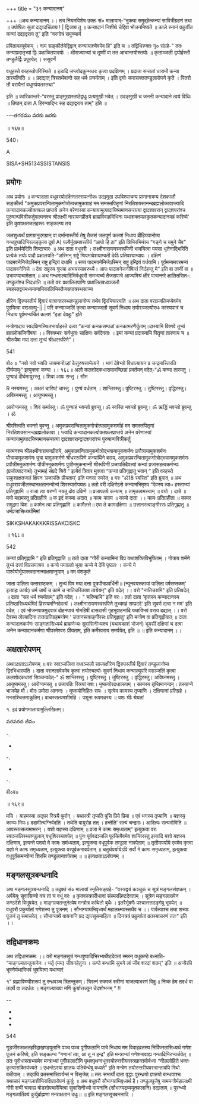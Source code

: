 +++
title = "३९ कन्यादानम्"

+++
॥अथ कन्यादानम् ।। तत्र नियमविशेष उक्तः सं० मालायाम्-“भुक्त्वा समुद्हेत्कन्यां सावित्रीग्रहणं तथा ॥ उपोषितः सुतां दद्यादचिंताय ! | द्विजाय तु ॥ कन्यादानं निशीथे चेद्दिवा भोजनमिष्यते ॥ काले स्नानं प्रकुर्वीत कन्यां दद्याद्वराय तु” इति “वरगोत्रं समुच्चार्य

प्रपितामहपूर्वकम् । नाम सङ्कीर्तयेद्विद्वान् कन्यायाश्चैवमेव हि” इति च ॥ तद्विधिरुक्तः गृ० संग्रहे-" ततः कन्याप्रदातृभ्यां द्विः प्रक्षाळितपादयोः । क्षीराज्याभ्यां च तूष्णीं वा तत आचान्तयोस्तयोः ॥ कृताञ्जली द्वयोर्हस्तौ तण्डुलैर्द्विः प्रपूरयेत् । ससुवर्णे

वधूहस्ते वरहस्तोपरिस्थिते ॥ इडादि जप्त्वोदकुम्भधरः कृत्वा प्रदक्षिणम् । प्रदाता सन्ततां धारामों कन्या तारयत्विति ॥ । प्रदद्यात् त्रिस्तथैवान्ते सह धर्मः प्रचर्यताम् । इति द्वयोः करासक्ततण्डुलारोपणे कृते । पितरौ तौ वरायैनां वधूमर्पयतस्तथा"

इति ॥ कारिकान्तरे-“वरस्तु प्राङ्मुखास्तष्ठेद्वधूः प्रत्यमुखी भवेत् । उदङ्मुखी च जननी कन्यादाने त्वयं विधिः ॥ तिष्ठन् दाता A हिरण्याद्भिः सह दद्याद्वराय ताम्" इति ॥

---తగరము వరకు జరకు

॥ १६७॥

540।

A

SISA+SH5134SSISTANSIS

## प्रयोगः
अथ प्रयोगः ॥ कन्यादाता वधूवरयोदक्षिणतस्सपत्नीकः उदइमुख उपविश्याचम्य प्राणानायम्य देशकालौ सङ्कीर्त्य "अमुकप्रवरान्वितामुकगोत्रोत्पन्नामुकशाहं मम समस्तपितॄणां निरतिशयसानन्दब्रह्मलोकावाप्त्यादि कन्यादानकल्पोक्तफल प्राप्तये अनेन वरेणास्यां कन्यायामुत्पादायिष्यमाणसन्तत्या द्वादशावरान् द्वादशपरांश्च पुरुषान्पवित्रीकर्तुमात्मनश्च श्रीलक्ष्मी नारायणप्रीतये ब्राह्मविवाहविधिना यथाशक्तयलकृतकन्यादानमहं करिष्ये' इति कुशाक्षतजलहस्तः सङ्कल्प्य तत्र

जलशुध्यर्थं प्रागग्रानुदगग्रान् वा दर्भानास्तीर्य तेषु तैजसं जलपूर्ण कलशं निधाय ब्रीहियवानोप्य गन्धपुष्पादिभिरलङ्कृत्य दूर्वा A) पल्वैर्मुखमवस्तीर्य “आपो हि ठा" इति त्रिभिरभिमंत्र्य “गङ्गे च यमुने चैव” इति प्रार्थयेदिति शिष्टाचारः ॥ अथ दाता वधूवरी । लक्ष्मीनारायणस्वरूपिणी भावयित्वा पयसा धृतेनाद्भिरिति प्रत्येकं तयोः पादौ प्रक्षालयति-“अस्मिन् राष्ट्रे श्रियमावेशयाम्यती देवीः प्रतिपश्याम्यापः । दक्षिणं पादमवनेनिजेऽस्मिन् राष्ट्र इन्द्रियं दधामि ॥ सव्यं पादमवनेनिजेऽस्मिन् राष्ट्र इन्द्रियं वर्धयामि। पूर्वमन्यमपरमन्यं पादाववनेनिजे ॥ देवा राष्ट्रस्य गुप्त्या अभयस्यावरुध्यै। आपः पादावनेजनीषिन्तं निर्दहन्तु मे” इति वा तष्णीं वा ॥ उभावप्याचामेताम् ॥ अथ गन्धमाल्यादिभिर्वधूवरौ समभ्यर्च्य तैजसपात्रे आज्यमिश्रं क्षीरं पात्रान्तरे क्षालितसित-: तण्डुलांश्च निदधाति ॥ ततो वरः प्रक्षालितपाणिः प्रक्षालितवध्वञ्जलौ स्वहस्तद्वयमध्यमानामिकालिभिस्तैजसपात्रस्थसाज्य

क्षीरेण द्विरुपस्तीर्य द्विवारं पात्रान्तरस्थतण्डुलानोप्य तथैव द्विरभिघारयति ॥ अथ दाता वराञ्जलिमप्येवमेव पूरयित्वा वराअल्यु-|| | परि कन्याञ्जलिं कृत्वा कन्याञ्जलौ सुवर्ण निधाय तयोरञ्जल्योरधः कांस्यपात्रं च निधाय पूर्वमभ्यर्चितं कलशं “इडा देवहूः" इति

मन्त्रेणादाय स्वदक्षिणस्थितभार्याहस्ते दत्वा “कन्यां कनकसम्पन्नां कनकाभरणैर्युताम्।दास्यामि विष्णवे तुभ्यं ब्रह्मलोकजिगीषया ।। विश्वम्भरः सर्वभूताः साक्षिणः सर्वदेवताः । इमां कन्यां प्रदास्यामि पितॄणां तारणाय च ॥ श्रीरूपैषा मया दत्ता तुभ्यं श्रीधररूपिणे"।

541

बो० ० "नवो नवो भवति जायमानोऽहां केतुरुषसामेत्यने । भागं देवेभ्यो विधात्यायन प्र चन्द्रमास्तिरति दीर्घमायुः” इत्युक्त्वा कन्या ।। १६८॥ अलौ कलशोदकधारामावच्छिन्नां प्रवर्तयन् वदेत्-“ॐ कन्या तारयतु । पुण्याहं दीर्घमायुरस्तु । शिवा आपः सन्तु । सौम

R नस्यमस्तु । अक्षतं चारिष्टं चास्तु । पुण्यं वर्धताम् । शान्तिरस्तु। पुष्टिरस्तु । तुष्टिरस्तु। वृद्धिरस्तु। अविघ्नमस्तु । आयुष्यमस्तु।

आरोग्यमस्तु । शिवं कर्मास्तु। ॐ पुण्याहं भवन्तो ब्रुवन्तु। ॐ स्वस्ति भवन्तो ब्रुवन्तु। ॐ ऋद्धिं भवन्तो ब्रुवन्तु । ॐ

श्रीरस्त्विति भवन्तो बुवन्तु । अमुकप्रवरान्वितामुकगोत्रोत्पन्नामुकशर्माहं मम समस्तपितृणां निरतिशयसानन्दब्रह्मलोकावा । प्त्यादि कन्यादानकल्पोक्तफलप्राप्तये अनेन वरेणास्यां कन्यायामुत्पादयिष्यमाणसन्तत्या द्वादशावरान्द्वादशपरांश्च पुरुषान्पवित्रीकर्तु

मात्मनश्च श्रीलक्ष्मीनारायणप्रीतये, अमुकप्रवन्वितामुकगोत्रोद्भवायामुकशर्मणः प्रपौत्रायामुकशर्मणः पौत्रायामुकशर्मणः पुत्रा यामुकशर्मणे श्रीधररूपिणे कन्यार्थिने बराय, अमुकप्रवरन्वितामुकगोत्रोद्भवाममुकशर्मणः प्रपौत्रीममुकशर्मणः पौत्रीममुकशर्मणः पुत्रीममुकनाम्नी श्रीरूपिणीं प्रजापतिदैवत्यां कन्यां प्रजासहत्वकर्मभ्यः (प्रजोत्पादनार्थ) तुभ्यमहं संप्रदे श्रियै ” इत्येवं त्रिवार मुक्त्वा “कन्यां प्रतिगृह्णातु भवान् ” इति वरहस्ते सकुशाक्षतजलं क्षिपन ‘प्रजापतिः प्रीयताम्' इति मनसा स्मरेत् ॥ वरः “ॐ18 स्वस्ति” इति ब्रूयात् ॥ अथ वधूवरावजीलस्थानक्षतानन्योन्यं शिरस्यारोपयतः॥ ततो वरी दक्षिणेऽसे कन्यामभिमृश्य “देवस्य त्वा० हस्ताभ्यां प्रतिगृह्णामि ॥ राजा त्वा वरुणो नयतु दोव दक्षिणे ॥ प्रजापतये कन्याम् ॥ तामृतत्वमस्याम् ॥ वयो । दात्रे ॥ मयो मह्यमस्तु प्रतिग्रहीत्रे ॥ क इदं कस्मा अदात् ॥ कामः कााय ॥ कामो दाता ।। कामः प्रतिग्रहीता ॥ कामर समुद्रमा विश ॥ कामेन त्वा प्रतिगृह्णामि ॥ कामैतत्ते॥ एषा ते कामदक्षिणा ॥ उत्तानस्त्वाङ्गीरसः प्रतिगृह्णातु ॥ धर्मप्रजासिध्यर्थमिमां

SIKKSHAKAKKKRISSAKCISKC

॥ १६८॥

542

कन्यां प्रतिगृह्णामि ” इति प्रतिगृह्णाति ॥ ततो दाता “गौरी कन्यामिमां विप्र यथाशक्तिविभूषिताम् । गोत्राय शर्मणे तुभ्यं दत्तां विप्रसमाश्रय ॥ कन्ये ममाग्रतो भूयाः कन्ये मे देवि पृष्ठतः । कन्ये मे पार्श्वयोर्भूयास्त्वदानान्माक्षमाप्नुयाम् ॥ मम वंशकुले

जाता पालिता वत्सराष्टकम् । तुभ्यं विष मया दत्ता पुत्रपौत्रप्रवर्धिनी॥ (न्यूनवयस्कायां पालिता वर्षसप्तकम्' इत्याहः कार्यः) धर्म चार्थे च कामे च नातिचरितव्या त्वयेयम्" इति वदेत् ।। वरो "नातिचरामि" इति प्रतिवदेत् ॥ दाता “सह धर्म श्चर्यताम्" इति वदेत् ।। " चरिष्यामि” इति वरः। ततो दाता ‘कृतस्य कन्यादानस्य प्रतिष्ठासिध्यर्थमिदं हिरण्यमग्निदेवत्यं । लक्ष्मीनारायणस्वरूपिणे तुभ्यमहं सम्प्रददे' इति सुवर्ण दत्वा न मम' इति वदेत् । एवं भोजनपात्रमुदपात्रं दोहनपात्रं गोमहिषी दासदासी गृहभूवाहनादि यथाविभवं वराय दद्यात् ।। वरो देवस्य त्वेत्यादिना तत्तत्प्रतिग्रहमन्त्रेण ' उत्तानस्त्वाङ्गीरसः प्रतिगृह्णातु' इति मन्त्रेण वा प्रतिगृह्णीयात् ॥ दाता कन्यादानकर्मणः साङ्गतासिध्यर्थ ब्राह्मणेभ्यः सुवासिनीभ्यश्च (यथावकाशं भोजनं) भूयसीं दक्षिणां च दत्वा अनेन कन्यादानकर्मणा श्रीपरमेश्वरः प्रीयताम्, इति कर्मेश्वराय समर्पयेत्, इति ॥ ॥ इति कन्यादानम् ।।
## अक्षतारोपणम्
अथाऽक्षताऽऽरोपणम् ॥ वरः स्वाञ्जलिना वध्वञ्जलौ साज्यक्षीरेण द्विरुपस्तीर्य द्विवारं तण्डुलानोप्य द्विरभिधारयति । दाता वरानलावेवमेव कृत्वा तयोरचल्योः सुवर्ण निधाय कन्याल्युपरि वराञ्जलिं कृत्वा कलशोदकधारां सिञ्चन्वदेत्-" ॐ शान्तिरस्तु । पुष्टिरस्तु । तुष्टिरस्तु । वृद्धिरस्तु। अविघ्नमस्तु । आयुष्यमस्तु। आरोग्यमस्तु ॥ प्रजापतिः स्त्रियां यशः। मुष्कयोरदधात्सपम् । कामस्य तृप्तिमानन्दम्। तस्याग्ने भाजयेह मौ। मोदः प्रमोदा आनन्दः । मुष्कयोनिहितः सपः । सृत्वेव कामस्य तृप्याणि । दक्षिणानां प्रतिग्रहे । मनसश्चित्तमाकूतिम्। वाचस्सत्यमशीमहि । पशूना रूपमन्नस्य ॥ यशः श्रीः श्रेयतां

१. इदं प्रयोगमालायामुल्लिखितम्।

వరవరద జీవం

-.

-

-.

-

-.

बी०व०

॥ १६९॥

मयि । याहमस्या अतृपर स्त्रियै पुर्मान् । यथास्त्री तृप्यति पुसि प्रिये प्रिया ॥ एवं भगस्य तृप्याणि ॥ यज्ञस्य॒ काम्यः मियः॥ ददामीत्यग्निर्वदति । तथेति वायुरोह तत् । हन्तेति' सत्यं चन्द्रमाः। आदित्यः सत्यमोमिति ॥ आपस्तत्सत्यमाभरन् । यशो यज्ञस्य दक्षिणाम् ॥ प्रजा मे कामः समृध्यताम्" इत्युक्त्वा वरः स्वाञ्जलिस्थतण्डुलान् वधूशिरस्यावपेत् ॥ पुनः पूर्ववदञ्जलि पूरयित्वैवमेव शान्तिरस्तु इत्यादि यशो यज्ञस्य दक्षिणाम्, इत्यन्ते पशवो मे कामः सम॑ध्यताम्, इत्युक्त्वा वधूपूर्वक तण्ड्डला नावपेताम् ॥ तृतीयपर्याये एवमेव कृत्वा यज्ञो मे कामः समृध्यताम्, इत्युक्त्वा वरपूर्वकमावपेताम् ॥ चतुर्थपर्यायेऽपि सर्वो मे कामः समृध्यताम्, इत्युक्त्वा वधूपूर्वकमन्योन्यं शिरसि तण्डुलानावपेताम् ॥ ॥ इत्यक्षताऽऽरोपणम् ॥

## मङ्गलसूत्रबन्धनादि
अथ मङ्गलसूत्रबन्धनादि ॥ तदुक्तं सं० मालायां स्मृतिसङ्ग्रहे- “वस्त्रद्वयं कञ्चुकं च सूत्रं मङ्गलसंज्ञकम् । अर्पयेयुः सुवासिन्यो वच तां च वधूं वरः ॥ कृतवस्त्रपरीधानां संस्मरन्निष्टदेवताम् । सूत्रेण मङ्गलाख्येन कण्ठदेशे विभूषयेत् ॥ माङ्गल्यतन्तुनेत्येष मन्त्रोत्र कथितो बुधैः । इतरैर्भूषणैः पश्चात्तत्तदङ्गेषु भूषयेत् ॥ वधूवरौ प्रकुर्यातां गणेशस्य तु पूजनम् । सौभाग्याघभिवृध्यर्थं महालक्ष्म्यास्तथैव च ।। पार्वत्याश्च तथा शच्याः पूजनं तु समाचरेत् । सौभाग्याथै वायनानि प्रद द्यात्सुसमाहिता ॥ दिनत्रयं प्रकुर्यातां व्रतस्याचरणं ततः" इति ।।

## तद्विधानक्रमः
अथ तद्विधानक्रमः ।। वरो मङ्गलसूत्रं गन्धपुष्पादिभिरभ्यर्थेष्टदेवतां स्मरन् वधूकण्ठे बध्नाति- “माङ्गल्यतन्तुनानेन । भर्तृ (मम) जीवनहेतुना । कण्ठे बन्धामि सुभगे त्वं जीव शरदां शतम्" इति ॥ अन्यैरपि भूषणैर्यथाविभवं भूषयित्वा यथाचारं

१“ ब्रह्माविष्ण्वीशरूपं तु रन्ध्रवञ्च त्रितन्तुकम्। त्रिरत्नं रुक्मजं स्त्रीणां माजल्याभरणं विदुः॥ निष्कं हेम तदर्ध वा तदर्थे वा तदर्धतः । मङ्गल्याख्या मणिं कुर्यात्तन्न्यून चेदशोभनम् " !!

--

-

-

-

544

गुडजीरकाक्षतहरिद्राखण्डयुतानि पञ्च पञ्च पूगीफलानि पात्रे निधाय मम विवाहव्रतस्य निर्विघ्नतासिध्यर्थ गणेश पूजनं करिष्ये, इति सङ्कल्प्य “गणानां त्वा, आ तू न इन्द्र" इति मन्त्राभ्यां गणेशमावाह्य गन्धादिभिरभ्यर्चयेत् ॥ ततः पुरोधास्ताभ्यामेव मन्त्राभ्यां पूगीफलादीनि पृथक्पृथग्वधूवरयोरुत्तरीयवस्त्रप्रान्तयोर्बध्वा “नीललोहिते भक्तः कृत्यासक्तिय॑ज्यते । एधन्तेऽस्या ज्ञातयः पतिर्बन्धेषु वध्यते” इति मन्त्रेण तयोरुत्तरीयवस्त्रान्तावपि मिथो बन्नीयात् । तद्ग्रंथिं व्रतसमाप्तिपर्यन्तं न विसृजेत् ॥ ततः सभार्यो दाता वृद्धाः पुरन्ध्रयो ज्ञातयो बान्धवाश्च यथाचारं मङ्गलाशीभिराक्षितारोपणं कुर्युः ॥ अथ वधूवरौ सौभाग्याभिवृध्यर्थ है। तण्डुलपुजेषु नाममन्त्रैर्महालक्ष्मी गौरी शचीं चावाह्य षोडशोपचारैयित्वा सुवासिनीभ्यो वायनानि (सौभाग्यद्रव्ययुतफलानि) दद्याताम् ॥ पुरन्ध्यो मङ्गळार्तिक्यं कुर्युर्ब्राह्मणा मन्त्राक्षतान दधुः॥ ॥ इति मङ्गलसूत्रबननादि ।
